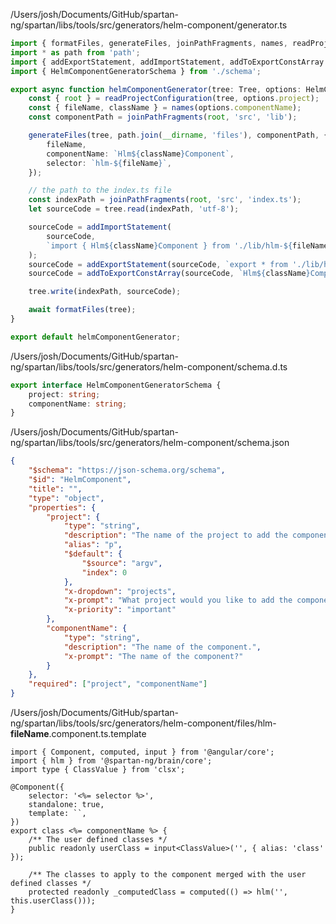 /Users/josh/Documents/GitHub/spartan-ng/spartan/libs/tools/src/generators/helm-component/generator.ts
```typescript
import { formatFiles, generateFiles, joinPathFragments, names, readProjectConfiguration, Tree } from '@nx/devkit';
import * as path from 'path';
import { addExportStatement, addImportStatement, addToExportConstArray } from '../utils/ast';
import { HelmComponentGeneratorSchema } from './schema';

export async function helmComponentGenerator(tree: Tree, options: HelmComponentGeneratorSchema) {
	const { root } = readProjectConfiguration(tree, options.project);
	const { fileName, className } = names(options.componentName);
	const componentPath = joinPathFragments(root, 'src', 'lib');

	generateFiles(tree, path.join(__dirname, 'files'), componentPath, {
		fileName,
		componentName: `Hlm${className}Component`,
		selector: `hlm-${fileName}`,
	});

	// the path to the index.ts file
	const indexPath = joinPathFragments(root, 'src', 'index.ts');
	let sourceCode = tree.read(indexPath, 'utf-8');

	sourceCode = addImportStatement(
		sourceCode,
		`import { Hlm${className}Component } from './lib/hlm-${fileName}.component';`,
	);
	sourceCode = addExportStatement(sourceCode, `export * from './lib/hlm-${fileName}.component';`);
	sourceCode = addToExportConstArray(sourceCode, `Hlm${className}Component`);

	tree.write(indexPath, sourceCode);

	await formatFiles(tree);
}

export default helmComponentGenerator;

```
/Users/josh/Documents/GitHub/spartan-ng/spartan/libs/tools/src/generators/helm-component/schema.d.ts
```typescript
export interface HelmComponentGeneratorSchema {
	project: string;
	componentName: string;
}

```
/Users/josh/Documents/GitHub/spartan-ng/spartan/libs/tools/src/generators/helm-component/schema.json
```json
{
	"$schema": "https://json-schema.org/schema",
	"$id": "HelmComponent",
	"title": "",
	"type": "object",
	"properties": {
		"project": {
			"type": "string",
			"description": "The name of the project to add the component to.",
			"alias": "p",
			"$default": {
				"$source": "argv",
				"index": 0
			},
			"x-dropdown": "projects",
			"x-prompt": "What project would you like to add the component to?",
			"x-priority": "important"
		},
		"componentName": {
			"type": "string",
			"description": "The name of the component.",
			"x-prompt": "The name of the component?"
		}
	},
	"required": ["project", "componentName"]
}

```
/Users/josh/Documents/GitHub/spartan-ng/spartan/libs/tools/src/generators/helm-component/files/hlm-__fileName__.component.ts.template
```
import { Component, computed, input } from '@angular/core';
import { hlm } from '@spartan-ng/brain/core';
import type { ClassValue } from 'clsx';

@Component({
	selector: '<%= selector %>',
	standalone: true,
	template: ``,
})
export class <%= componentName %> {
	/** The user defined classes */
	public readonly userClass = input<ClassValue>('', { alias: 'class' });

	/** The classes to apply to the component merged with the user defined classes */
	protected readonly _computedClass = computed(() => hlm('', this.userClass()));
}

```
